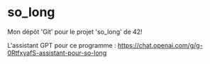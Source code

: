 # so_long
Mon dépôt 'Git' pour le projet 'so_long' de 42!

L'assistant GPT pour ce programme : https://chat.openai.com/g/g-0RtfxyafS-assistant-pour-so-long